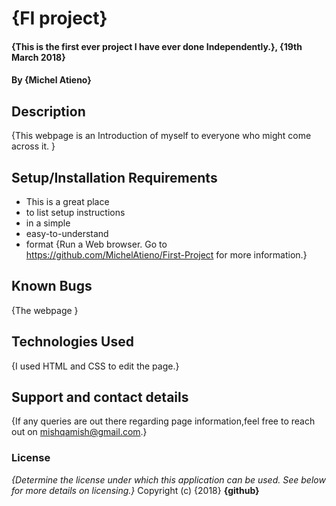 # {FI project}
#### {This is the first ever project I have ever done Independently.}, {19th March 2018}
#### By **{Michel Atieno}**
## Description
{This webpage is an Introduction of myself to everyone who might come across it. }
## Setup/Installation Requirements
* This is a great place
* to list setup instructions
* in a simple
* easy-to-understand
* format
{Run a Web browser. Go to https://github.com/MichelAtieno/First-Project for more information.}
## Known Bugs
{The webpage  }
## Technologies Used
{I used HTML and CSS to edit the page.}
## Support and contact details
{If any queries are out there regarding page information,feel free to reach out on mishqamish@gmail.com.}
### License
*{Determine the license under which this application can be used.  See below for more details on licensing.}*
Copyright (c) {2018} **{github}**
